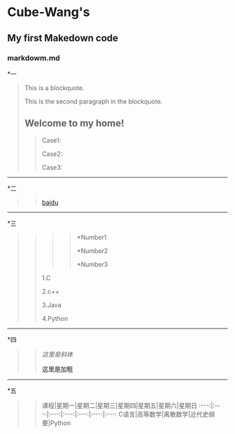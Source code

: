 # Cube-Wang's

## My first Makedown code

### markdowm.md
*一
> This is a blockquote.
>
> This is the second paragraph in the blockquote.
>
> ## Welcome to my home!
>> Case1:
>>
>> Case2:
>> 
>> Case3:
>>
--------------------------------------------------
*二
>> [baidu](www.baidu.com)
>>
--------------------------------------------------
*三
>>>>*Number1
>>>>
>>>>*Number2
>>>>
>>>>*Number3
>>>>
>>1.C
>>
>>2.c++
>>
>>3.Java
>>
>>4.Python
>>
--------------------------------------------------
*四
>>*这里是斜体*
>>
>>**这里是加粗**
>>
--------------------------------------------------
*五
>>课程|星期一|星期二|星期三|星期四|星期五|星期六|星期日
>>:---:|:---:|:---:|:---:|:---:|:---:|:---:
>>C语言|高等数学|离散数学|近代史纲要|Python









